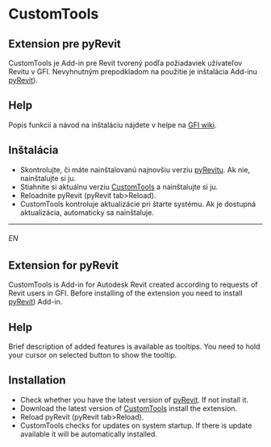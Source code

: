 # CustomTools
## Extension pre pyRevit
CustomTools je Add-in pre Revit tvorený podľa požiadaviek užívateľov Revitu v GFI. Nevyhnutným prepodkladom na použitie je inštalácia Add-inu [pyRevit](https://www.notion.so/pyRevit-bd907d6292ed4ce997c46e84b6ef67a0)). 
## Help
Popis funkcií a návod na inštaláciu nájdete v helpe na [GFI wiki](https://gfi.miraheze.org/wiki/CustomTools_(Extension_pre_pyRevit)).
## Inštalácia
* Skontrolujte, či máte nainštalovanú najnovšiu verziu [pyRevitu](https://github.com/eirannejad/pyRevit/releases). Ak nie, nainštalujte si ju.
* Stiahnite si aktuálnu verziu [CustomTools](https://bitbucket.org/davidvadkerti/customtools/downloads/?tab=tags) a nainštalujte si ju.
* Reloadnite pyRevit (pyRevit tab>Reload).
* CustomTools kontroluje aktualizácie pri štarte systému. Ak je dostupná aktualizácia, automaticky sa nainštaluje.

---
###### EN
## Extension for pyRevit
CustomTools is Add-in for Autodesk Revit created according to requests of Revit users in GFI. Before installing of the extension you need to install [pyRevit](https://www.notion.so/pyRevit-bd907d6292ed4ce997c46e84b6ef67a0)) Add-in. 
## Help
Brief description of added features is available as tooltips. You need to hold your cursor on selected button to show the tooltip.
## Installation
* Check whether you have the latest version of [pyRevit](https://github.com/eirannejad/pyRevit/releases). If not install it.
* Download the latest version of [CustomTools](https://bitbucket.org/davidvadkerti/customtools/downloads/?tab=tags) install the extension.
* Reload pyRevit (pyRevit tab>Reload).
* CustomTools checks for updates on system startup. If there is update available it will be automatically installed.